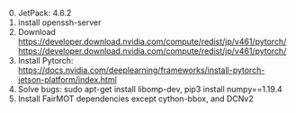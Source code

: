 0. JetPack: 4.6.2
1. install openssh-server
2. Download https://developer.download.nvidia.com/compute/redist/jp/v461/pytorch/https://developer.download.nvidia.com/compute/redist/jp/v461/pytorch/
3. Install Pytorch: https://docs.nvidia.com/deeplearning/frameworks/install-pytorch-jetson-platform/index.html
4. Solve bugs: sudo apt-get install libomp-dev, pip3 install numpy==1.19.4
5. Install FairMOT dependencies except cython-bbox, and DCNv2

